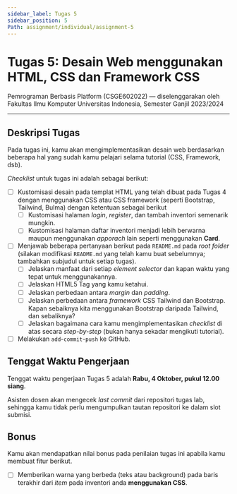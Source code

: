```yaml
---
sidebar_label: Tugas 5
sidebar_position: 5
Path: assignment/individual/assignment-5
---
```


# Tugas 5: Desain Web menggunakan HTML, CSS dan Framework CSS

Pemrograman Berbasis Platform (CSGE602022) — diselenggarakan oleh Fakultas Ilmu Komputer Universitas Indonesia, Semester Ganjil 2023/2024

---

## Deskripsi Tugas

Pada tugas ini, kamu akan mengimplementasikan desain web berdasarkan beberapa hal yang sudah kamu pelajari selama tutorial (CSS, Framework, dsb).

*Checklist* untuk tugas ini adalah sebagai berikut:

- [ ] Kustomisasi desain pada templat HTML yang telah dibuat pada Tugas 4 dengan menggunakan CSS atau CSS framework (seperti Bootstrap, Tailwind, Bulma) dengan ketentuan sebagai berikut
    - [ ] Kustomisasi halaman *login*, *register*, dan tambah inventori semenarik mungkin.
    - [ ] Kustomisasi halaman daftar inventori menjadi lebih berwarna maupun menggunakan *apporach* lain seperti menggunakan **Card**. 

- [ ] Menjawab beberapa pertanyaan berikut pada `README.md` pada *root folder* (silakan modifikasi `README.md` yang telah kamu buat sebelumnya; tambahkan subjudul untuk setiap tugas).
    - [ ] Jelaskan manfaat dari setiap *element selector* dan kapan waktu yang tepat untuk menggunakannya. 
    - [ ] Jelaskan HTML5 Tag yang kamu ketahui.
    - [ ] Jelaskan perbedaan antara *margin* dan *padding*.
    - [ ] Jelaskan perbedaan antara *framework* CSS Tailwind dan Bootstrap. Kapan sebaiknya kita menggunakan Bootstrap daripada Tailwind, dan sebaliknya?
    - [ ] Jelaskan bagaimana cara kamu mengimplementasikan *checklist* di atas secara *step-by-step* (bukan hanya sekadar mengikuti tutorial).
- [ ] Melakukan `add`-`commit`-`push` ke GitHub.

## Tenggat Waktu Pengerjaan

Tenggat waktu pengerjaan Tugas 5 adalah **Rabu, 4 Oktober, pukul 12.00 siang**.

Asisten dosen akan mengecek *last commit* dari repositori tugas lab, sehingga kamu tidak perlu mengumpulkan tautan repositori ke dalam slot submisi.

## Bonus

Kamu akan mendapatkan nilai bonus pada penilaian tugas ini apabila kamu membuat fitur berikut.

- [ ] Memberikan warna yang berbeda (teks atau background) pada baris terakhir dari *item* pada inventori anda **menggunakan CSS**. 
